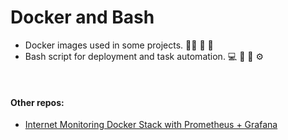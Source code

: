 # Docker and Bash

- Docker images used in some projects. 👨‍💻 🐋 🚀
- Bash script for deployment and task automation. 💻 🦾 🤖 ⚙️

<br>

#### Other repos:

- [Internet Monitoring Docker Stack with Prometheus + Grafana](https://github.com/geerlingguy/internet-monitoring)
